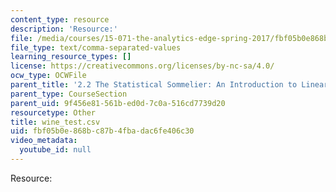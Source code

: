 ```yaml
---
content_type: resource
description: 'Resource:'
file: /media/courses/15-071-the-analytics-edge-spring-2017/fbf05b0e868bc87b4fbadac6fe406c30_wine_test.csv
file_type: text/comma-separated-values
learning_resource_types: []
license: https://creativecommons.org/licenses/by-nc-sa/4.0/
ocw_type: OCWFile
parent_title: '2.2 The Statistical Sommelier: An Introduction to Linear Regression'
parent_type: CourseSection
parent_uid: 9f456e81-561b-ed0d-7c0a-516cd7739d20
resourcetype: Other
title: wine_test.csv
uid: fbf05b0e-868b-c87b-4fba-dac6fe406c30
video_metadata:
  youtube_id: null
---
```

Resource: